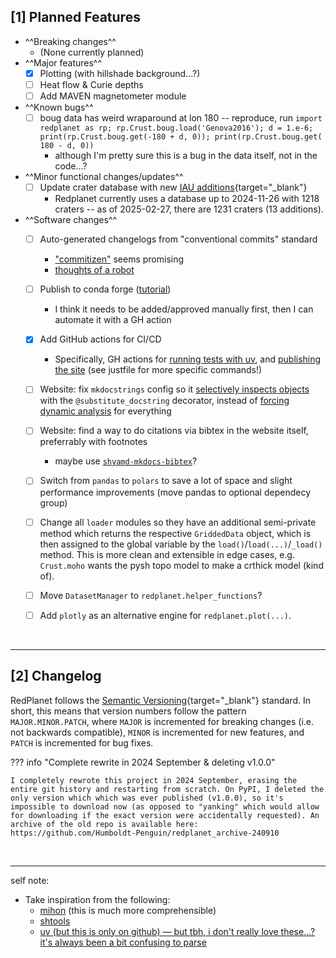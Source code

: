 ## [1] Planned Features

- ^^Breaking changes^^
    - (None currently planned)
- ^^Major features^^
    - [x] Plotting (with hillshade background...?)
    - [ ] Heat flow & Curie depths
    - [ ] Add MAVEN magnetometer module
- ^^Known bugs^^
    - [ ] boug data has weird wraparound at lon 180 -- reproduce, run `import redplanet as rp; rp.Crust.boug.load('Genova2016'); d = 1.e-6; print(rp.Crust.boug.get(-180 + d, 0)); print(rp.Crust.boug.get( 180 - d, 0))`
        - although I'm pretty sure this is a bug in the data itself, not in the code...?
- ^^Minor functional changes/updates^^
    - [ ] Update crater database with new [IAU additions](https://planetarynames.wr.usgs.gov/SearchResults?Target=20_Mars&Feature%20Type=9_Crater,%20craters){target="_blank"}
        - Redplanet currently uses a database up to 2024-11-26 with 1218 craters -- as of 2025-02-27, there are 1231 craters (13 additions).
- ^^Software changes^^
    - [ ] Auto-generated changelogs from "conventional commits" standard
        - ["commitizen"](https://commitizen-tools.github.io/commitizen/commands/changelog/) seems promising
        - [thoughts of a robot](https://chatgpt.com/share/67e446be-c1bc-800e-958d-e7fac0f1672b)
    - [ ] Publish to conda forge ([tutorial](https://www.pyopensci.org/python-package-guide/tutorials/publish-conda-forge.html#how-to-publish-your-package-on-conda-forge))
        - I think it needs to be added/approved manually first, then I can automate it with a GH action
    - [x] Add GitHub actions for CI/CD
        - Specifically, GH actions for [running tests with uv](https://docs.astral.sh/uv/guides/integration/github/#syncing-and-running), and [publishing the site](https://squidfunk.github.io/mkdocs-material/publishing-your-site/#with-github-actions) (see justfile for more specific commands!)
    - [ ] Website: fix `mkdocstrings` config so it [selectively inspects objects](https://mkdocstrings.github.io/griffe/guide/users/how-to/selectively-inspect/) with the `@substitute_docstring` decorator, instead of [forcing dynamic analysis](https://mkdocstrings.github.io/griffe/guide/users/loading/?h=dynamic+analysis#forcing-dynamic-analysis) for everything
    - [ ] Website: find a way to do citations via bibtex in the website itself, preferrably with footnotes
        - maybe use [`shyamd-mkdocs-bibtex`](https://github.com/shyamd/mkdocs-bibtex)?
    - [ ] Switch from `pandas` to `polars` to save a lot of space and slight performance improvements (move pandas to optional dependecy group)
    - [ ] Change all `loader` modules so they have an additional semi-private method which returns the respective `GriddedData` object, which is then assigned to the global variable by the `load()`/`load(...)`/`_load()` method. This is more clean and extensible in edge cases, e.g. `Crust.moho` wants the pysh topo model to make a crthick model (kind of).
    - [ ] Move `DatasetManager` to `redplanet.helper_functions`?
    - [ ] Add `plotly` as an alternative engine for `redplanet.plot(...)`.


&nbsp;

---
## [2] Changelog

RedPlanet follows the [Semantic Versioning](https://semver.org/){target="_blank"} standard. In short, this means that version numbers follow the pattern `MAJOR.MINOR.PATCH`, where `MAJOR` is incremented for breaking changes (i.e. not backwards compatible), `MINOR` is incremented for new features, and `PATCH` is incremented for bug fixes.


??? info "Complete rewrite in 2024 September & deleting v1.0.0"

    I completely rewrote this project in 2024 September, erasing the entire git history and restarting from scratch. On PyPI, I deleted the only version which which was ever published (v1.0.0), so it's impossible to download now (as opposed to "yanking" which would allow for downloading if the exact version were accidentally requested). An archive of the old repo is available here: https://github.com/Humboldt-Penguin/redplanet_archive-240910


&nbsp;

---

self note:

- Take inspiration from the following:
    - [mihon](https://mihon.app/changelogs/) (this is much more comprehensible)
    - [shtools](https://shtools.github.io/SHTOOLS/release-notes-v4.html)
    - [uv (but this is only on github) — but tbh, i don't really love these...? it's always been a bit confusing to parse](https://github.com/astral-sh/uv/blob/main/CHANGELOG.md)
